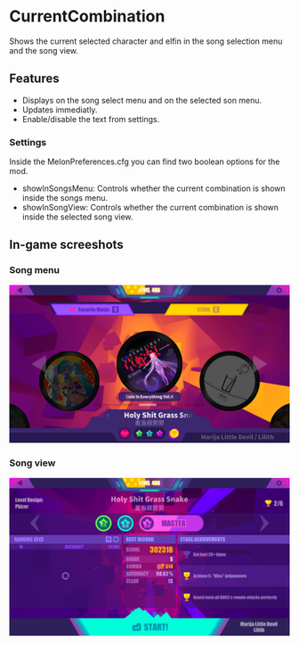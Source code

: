 # CurrentCombination

Shows the current selected character and elfin in the song selection menu and the song view.

## Features
* Displays on the song select menu and on the selected son menu.
* Updates immediatly.
* Enable/disable the text from settings.

### Settings
Inside the MelonPreferences.cfg you can find two boolean options for the mod.
* showInSongsMenu: Controls whether the current combination is shown inside the songs menu.
* showInSongView: Controls whether the current combination is shown inside the selected song view.

## In-game screeshots
### Song menu
![Song select](Media/SongSelect.jpg)

### Song view
![alt text](Media/SongMenu.jpg)
